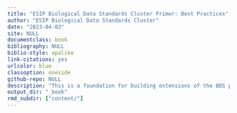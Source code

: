 ```yaml
--- 
title: "ESIP Biological Data Standards Cluster Primer: Best Practices"
author: "ESIP Biological Data Standards Cluster"
date: "2023-04-03"
site: NULL
documentclass: book
bibliography: NULL
biblio-style: apalike
link-citations: yes
urlcolor: blue
classoption: oneside
github-repo: NULL
description: "This is a foundation for building extensions of the BDS primer in the form of best practice documents."
output_dir: "_book"
rmd_subdir: ["content/"]
---
```

